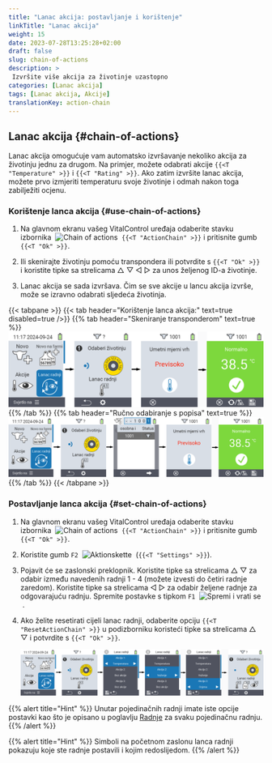 ```yaml
---
title: "Lanac akcija: postavljanje i korištenje"
linkTitle: "Lanac akcija"
weight: 15
date: 2023-07-28T13:25:28+02:00
draft: false
slug: chain-of-actions
description: >
 Izvršite više akcija za životinje uzastopno
categories: [Lanac akcija]
tags: [Lanac akcija, Akcije]
translationKey: action-chain
---
```

## Lanac akcija {#chain-of-actions}

Lanac akcija omogućuje vam automatsko izvršavanje nekoliko akcija za životinju jednu za drugom. Na primjer, možete odabrati akcije `{{<T "Temperature" >}}` i `{{<T "Rating" >}}`. Ako zatim izvršite lanac akcija, možete prvo izmjeriti temperaturu svoje životinje i odmah nakon toga zabilježiti ocjenu.

### Korištenje lanca akcija {#use-chain-of-actions}

1. Na glavnom ekranu vašeg VitalControl uređaja odaberite stavku izbornika &nbsp;<img src="/icons/actions/action-chain.svg" width="35" align="bottom" alt="Chain of actions" />&nbsp; `{{<T "ActionChain" >}}` i pritisnite gumb `{{<T "Ok" >}}`.

2. Ili skenirajte životinju pomoću transpondera ili potvrdite s `{{<T "Ok" >}}` i koristite tipke sa strelicama △ ▽ ◁ ▷ za unos željenog ID-a životinje.

3. Lanac akcija se sada izvršava. Čim se sve akcije u lancu akcija izvrše, može se izravno odabrati sljedeća životinja.

{{< tabpane >}}
{{< tab header="Korištenje lanca akcija:" text=true disabled=true />}}
{{% tab header="Skeniranje transponderom" text=true %}}
![VitalControl: Izbornik lanac akcija](images/chainofactions-scan.png "Lanac akcija")
{{% /tab %}}
{{% tab header="Ručno odabiranje s popisa" text=true %}}
![VitalControl: Izbornik lanac akcija](images/chainofactions.png "Lanac akcija")
{{% /tab %}}
{{< /tabpane >}}

### Postavljanje lanca akcija {#set-chain-of-actions}

1. Na glavnom ekranu vašeg VitalControl uređaja odaberite stavku izbornika &nbsp;<img src="/icons/actions/action-chain.svg" width="35" align="bottom" alt="Chain of actions" />&nbsp; `{{<T "ActionChain" >}}` i pritisnite gumb `{{<T "Ok" >}}`.

2. Koristite gumb `F2` &nbsp;<img src="/icons/gear.svg" width="25" align="bottom" alt="Aktionskette" />&nbsp; (`{{<T "Settings" >}}`).


3. Pojavit će se zaslonski preklopnik. Koristite tipke sa strelicama △ ▽ za odabir između navedenih radnji 1 - 4 (možete izvesti do četiri radnje zaredom). Koristite tipke sa strelicama ◁ ▷ za odabir željene radnje za odgovarajuću radnju. Spremite postavke s tipkom `F1` &nbsp;<img src="/icons/footer/save_exit.svg" width="65" align="bottom" alt="Spremi i vrati se" />&nbsp;.

4. Ako želite resetirati cijeli lanac radnji, odaberite opciju `{{<T "ResetActionChain" >}}` u podizborniku koristeći tipke sa strelicama △ ▽ i potvrdite s `{{<T "Ok" >}}`.

    ![VitalControl: Izbornik lanca radnji](images/setchainofactions.png "Postavi lanac radnji")

{{% alert title="Hint" %}}
Unutar pojedinačnih radnji imate iste opcije postavki kao što je opisano u poglavlju [Radnje](../actions) za svaku pojedinačnu radnju.
{{% /alert %}}

{{% alert title="Hint" %}}
Simboli na početnom zaslonu lanca radnji pokazuju koje ste radnje postavili i kojim redoslijedom.
{{% /alert %}}

